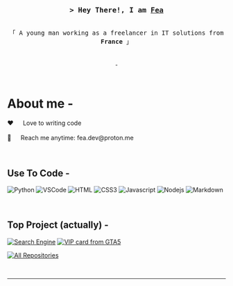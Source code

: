 <h3 align="center">
        <samp>&gt; Hey There!, I am
                <b><a target="_blank" href="#">Fea</a></b>
        </samp>
</h3>


<p align="center"> 
  <samp>
    <br>
    「 A young man working as a freelancer in IT solutions from <b>France</b> 」
    <br>
    <br>
  </samp>
</p>

<p align="center">
 <a href="https://feafolio.vercel.app/" target="blank">
  <img src="https://img.shields.io/badge/Website-DC143C?style=for-the-badge&logo=medium&logoColor=white" alt="" />
 </a>
 <a href="https://www.linkedin.com/in/varei" target="blank">
  <img src="https://img.shields.io/badge/LinkedIn-0077B5?style=for-the-badge&logo=linkedin&logoColor=white" alt=""/>
 </a>
</p>
<br />

 # About me -
 
<p>
 ❤️ &emsp; Love to writing code <br/><br/>
 📧 &emsp; Reach me anytime: fea.dev@proton.me
        
<br/>
</p>
<br/>

## Use To Code -

![Python](https://img.shields.io/badge/python-3670A0?style=for-the-badge&logo=python&logoColor=ffdd54)
![VSCode](https://img.shields.io/badge/Visual_Studio-0078d7?style=for-the-badge&logo=visual%20studio&logoColor=white)
![HTML](https://img.shields.io/badge/HTML5-E34F26?style=for-the-badge&logo=html5&logoColor=white)
![CSS3](https://img.shields.io/badge/CSS3-1572B6?style=for-the-badge&logo=css3&logoColor=white)
![Javascript](https://img.shields.io/badge/Javascript-F0DB4F?style=for-the-badge&labelColor=black&logo=javascript&logoColor=F0DB4F)
![Nodejs](https://img.shields.io/badge/Nodejs-3C873A?style=for-the-badge&labelColor=black&logo=node.js&logoColor=3C873A)
![Markdown](https://img.shields.io/badge/Markdown-000000?style=for-the-badge&logo=markdown&logoColor=white)

<br/>

## Top Project (actually) -
[![Search Engine](https://github-readme-stats.vercel.app/api/pin/?username=feareis&repo=search-engine&border_color=7F3FBF&bg_color=0D1117&title_color=C9D1D9&text_color=8B949E&icon_color=7F3FBF)](https://github.com/Feareis/Search-Engine)
[![VIP card from GTA5](https://github-readme-stats.vercel.app/api/pin/?username=feareis&repo=rsrp_unicorn_vipcard&border_color=7F3FBF&bg_color=0D1117&title_color=C9D1D9&text_color=8B949E&icon_color=7F3FBF)](https://github.com/Feareis/rsrp_unicorn_vipcard)

<p align="left">
  <a href="https://github.com/feareis?tab=repositories" target="_blank"><img alt="All Repositories" title="All Repositories" src="https://img.shields.io/badge/-All%20Repos-2962FF?style=for-the-badge&logo=koding&logoColor=white"/></a>
</p>

<br/>
<hr/>
<br/>
